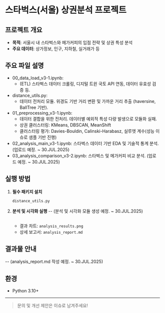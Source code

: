 # 스타벅스(서울) 상권분석 프로젝트

## 프로젝트 개요
- **목적**: 서울시 내 스타벅스와 메가커피의 입점 전략 및 상권 특성 분석
- **주요 데이터**: 상가정보, 인구, 지하철, 실거래가 등

## 주요 파일 설명
- 00_data_load_v3-1.ipynb:
   - (ETL) 스타벅스 데이터 크롤링, 디지털 트윈 국토 API 연동, 데이터 유효성 검증 등.
- distance_utils.py:
   - 데이터 전처리 모듈. 위경도 기반 거리 변환 및 가까운 거리 추출 (haversine, BallTree 기반).
- 01_preprocessing_v3-1.ipynb:
   - 데이터 결합을 위한 전처리. 데이터별 예외적 특성 다량 발생으로 모듈화 실패.
   - 상권 클러스터링: KMeans, DBSCAN, MeanShift
   - 클러스터링 평가: Davies-Bouldin, Calinski-Harabasz, 실루엣 계수(성능 이슈로 샘플 기반 진행) 
- 02_analysis_main_v3-1.ipynb: 스타벅스 데이터 기반 EDA 및 기술적 통계 분석. (업로드 예정. ~ 30.JUL.2025)
- 03_analysis_comparison_v3-2.ipynb: 스타벅스 및 메가커피 비교 분석. (업로드 예정. ~ 30.JUL.2025)



## 실행 방법
1. **필수 패키지 설치**
   ```bash
   distance_utils.py
   ```
2. **분석 및 시각화 실행** -- (분석 및 시각화 모듈 생성 예정. ~ 30.JUL.2025)
   ```bash
   ```
   - 결과 차트: `analysis_results.png`
   - 상세 보고서: `analysis_report.md`

## 결과물 안내
-- (analysis_report.md 작성 예정. ~ 30.JUL.2025)

## 환경
- Python 3.10+

---

> 문의 및 개선 제안은 이슈로 남겨주세요! 
